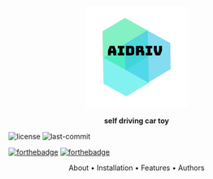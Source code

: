 <p  align="center">
<img src="https://github.com/kuzxnia/aidriv/blob/master/images/aidriv.png" alt="aidriv">
</p>

<p align="center"><b>self driving car toy</b></p>

![license](https://img.shields.io/github/license/kuzxnia/aidriv)
![last-commit](https://img.shields.io/github/last-commit/kuzxnia/aidriv)

[![forthebadge](https://forthebadge.com/images/badges/made-with-python.svg)](https://forthebadge.com)
[![forthebadge](https://forthebadge.com/images/badges/built-with-love.svg)](https://forthebadge.com)

<p  align="center">
About • Installation • Features • Authors
</p>
